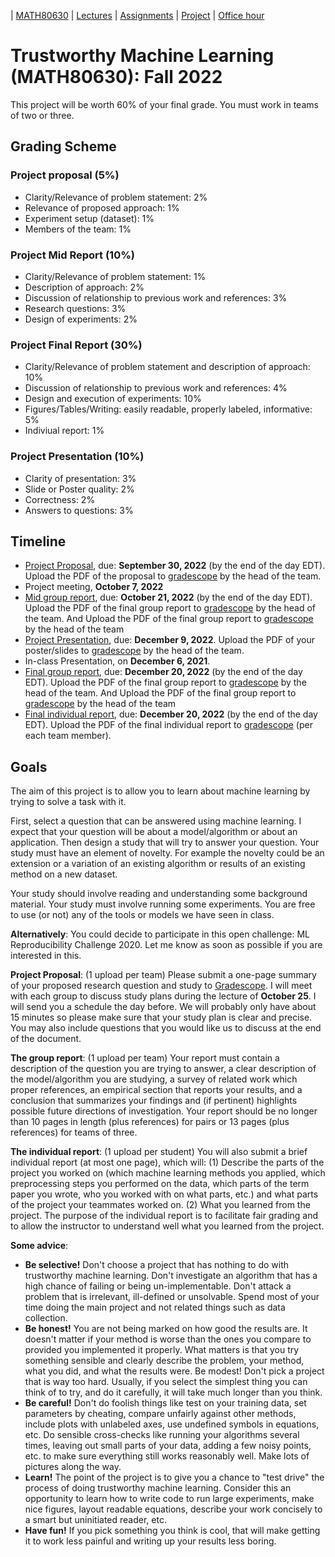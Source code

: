 | [MATH80630](main.md) | [Lectures](lectures.md) | [Assignments](assingments.md) | [Project](project.md) | [Office hour](office_hr.md)
# Trustworthy Machine Learning (MATH80630): Fall 2022

This project will be worth 60% of your final grade. You must work in teams of two or three.

## Grading Scheme 

### Project proposal (5%)
- Clarity/Relevance of problem statement: 2%
- Relevance of proposed approach: 1%
- Experiment setup (dataset): 1%
- Members of the team: 1%

### Project Mid Report (10%)
- Clarity/Relevance of problem statement: 1%
- Description of approach: 2%
- Discussion of relationship to previous work and references: 3%
- Research questions: 3%
- Design of experiments: 2%

### Project Final Report (30%)
- Clarity/Relevance of problem statement and description of approach: 10%
- Discussion of relationship to previous work and references: 4%
- Design and execution of experiments: 10%
- Figures/Tables/Writing: easily readable, properly labeled, informative: 5%
- Indiviual report: 1%

### Project Presentation (10%)
- Clarity of presentation: 3%
- Slide or Poster quality: 2%
- Correctness: 2%
- Answers to questions: 3%

## Timeline
- [Project Proposal](assignments/Project%20assignment%201_study%20plan.pdf), due: **September 30, 2022** (by the end of the day EDT). Upload the PDF of the proposal to [gradescope](https://www.gradescope.com/courses/301346) by the head of the team.
- Project meeting, **October 7, 2022** 
- [Mid group report](assignments/Project%20assignment%203_group%20report.pdf), due: **October 21, 2022** (by the end of the day EDT). Upload the PDF of the final group report to [gradescope](https://www.gradescope.com/courses/301346) by the head of the team. And Upload the PDF of the final group report to [gradescope](https://www.gradescope.com/courses/301346) by the head of the team
- [Project Presentation](assignments/Project%20assignment%202_presentation.pdf), due: **December 9, 2022**. Upload the PDF of your poster/slides to [gradescope](https://www.gradescope.com/courses/301346) by the head of the team.
- In-class Presentation, on **December 6, 2021**.
- [Final group report](assignments/Project%20assignment%203_group%20report.pdf), due: **December 20, 2022** (by the end of the day EDT). Upload the PDF of the final group report to [gradescope](https://www.gradescope.com/courses/301346) by the head of the team. And Upload the PDF of the final group report to [gradescope](https://www.gradescope.com/courses/301346) by the head of the team
- [Final individual report](assignments/Project%20assignment%204_individual%20report.pdf), due: **December 20, 2022** (by the end of the day EDT). Upload the PDF of the final individual report to [gradescope](https://www.gradescope.com/courses/301346) (per each team member).

## Goals

The aim of this project is to allow you to learn about machine learning by trying to solve a task with it.

First, select a question that can be answered using machine learning. I expect that your question will be about a model/algorithm or about an application. Then design a study that will try to answer your question. Your study must have an element of novelty. For example the novelty could be an extension or a variation of an existing algorithm or results of an existing method on a new dataset.

Your study should involve reading and understanding some background material. Your study must involve running some experiments. You are free to use (or not) any of the tools or models we have seen in class.

**Alternatively**: You could decide to participate in this open challenge: ML Reproducibility Challenge 2020. Let me know as soon as possible if you are interested in this.

**Project Proposal**: (1 upload per team) Please submit a one-page summary of your proposed research question and study to [Gradescope](https://www.gradescope.com/courses/301346). I will meet with each group to discuss study plans during the lecture of **October 25**. I will send you a schedule the day before. We will probably only have about 15 minutes so please make sure that your study plan is clear and precise. You may also include questions that you would like us to discuss at the end of the document.

**The group report**: (1 upload per team) Your report must contain a description of the question you are trying to answer, a clear description of the model/algorithm you are studying, a survey of related work which proper references, an empirical section that reports your results, and a conclusion that summarizes your findings and (if pertinent) highlights possible future directions of investigation. Your report should be no longer than 10 pages in length (plus references) for pairs or 13 pages (plus references) for teams of three.

**The individual report**: (1 upload per student) You will also submit a brief individual report (at most one page), which will: (1) Describe the parts of the project you worked on (which machine learning methods you applied, which preprocessing steps you performed on the data, which parts of the term paper you wrote, who you worked with on what parts, etc.) and what parts of the project your teammates worked on. (2) What you learned from the project.
The purpose of the individual report is to facilitate fair grading and to allow the instructor to understand well what you learned from the project.

**Some advice**:

- **Be selective!** Don't choose a project that has nothing to do with trustworthy machine learning. Don't investigate an algorithm that has a high chance of failing or being un-implementable. Don't attack a problem that is irrelevant, ill-defined or unsolvable. Spend most of your time doing the main project and not related things such as data collection. 
- **Be honest!** You are not being marked on how good the results are. It doesn't matter if your method is worse than the ones you compare to provided you implemented it properly. What matters is that you try something sensible and clearly describe the problem, your method, what you did, and what the results were.
Be modest! Don't pick a project that is way too hard. Usually, if you select the simplest thing you can think of to try, and do it carefully, it will take much longer than you think.
- **Be careful!** Don't do foolish things like test on your training data, set parameters by cheating, compare unfairly against other methods, include plots with unlabeled axes, use undefined symbols in equations, etc. Do sensible cross-checks like running your algorithms several times, leaving out small parts of your data, adding a few noisy points, etc. to make sure everything still works reasonably well. Make lots of pictures along the way.
- **Learn!** The point of the project is to give you a chance to "test drive" the process of doing trustworthy machine learning. Consider this an opportunity to learn how to write code to run large experiments, make nice figures, layout readable equations, describe your work concisely to a smart but uninitiated reader, etc.
- **Have fun!** If you pick something you think is cool, that will make getting it to work less painful and writing up your results less boring.
